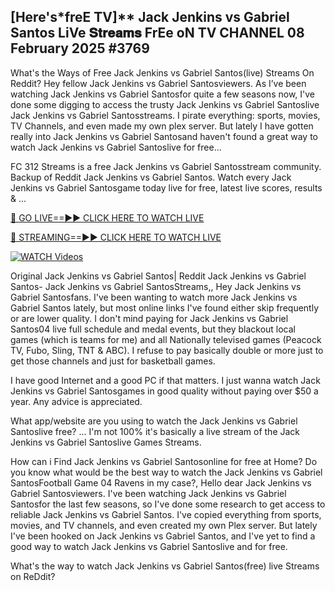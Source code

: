 ## [Here's*freE TV]** Jack Jenkins vs Gabriel Santos LiVe 𝐒𝐭𝐫𝐞𝐚𝐦𝐬 FrEe oN TV CHANNEL 08 February 2025 #3769

What's the Ways of Free Jack Jenkins vs Gabriel Santos(live) Streams On Reddit? Hey fellow Jack Jenkins vs Gabriel Santosviewers. As I’ve been watching Jack Jenkins vs Gabriel Santosfor quite a few seasons now, I've done some digging to access the trusty Jack Jenkins vs Gabriel Santoslive Jack Jenkins vs Gabriel Santosstreams. I pirate everything: sports, movies, TV Channels, and even made my own plex server. But lately I have gotten really into Jack Jenkins vs Gabriel Santosand haven't found a great way to watch Jack Jenkins vs Gabriel Santoslive for free...

FC 312 Streams is a free Jack Jenkins vs Gabriel Santosstream community. Backup of Reddit Jack Jenkins vs Gabriel Santos. Watch every Jack Jenkins vs Gabriel Santosgame today live for free, latest live scores, results & ...

[🔴 GO LIVE==►► CLICK HERE TO WATCH LIVE](https://streamespn.org/ufc-312-du-plessis-vs-strickland-2-live/?md)

[🔴 STREAMING==►► CLICK HERE TO WATCH LIVE](https://streamespn.org/ufc-312-du-plessis-vs-strickland-2-live/?md)

[![WATCH Videos](https://i.imgur.com/dJHk4Zq.gif)](https://streamespn.org/ufc-312-du-plessis-vs-strickland-2-live/?md)

Original Jack Jenkins vs Gabriel Santos| Reddit Jack Jenkins vs Gabriel Santos- Jack Jenkins vs Gabriel SantosStreams,, Hey Jack Jenkins vs Gabriel Santosfans. I've been wanting to watch more Jack Jenkins vs Gabriel Santos lately, but most online links I've found either skip frequently or are lower quality. I don't mind paying for Jack Jenkins vs Gabriel Santos04 live full schedule and medal events, but they blackout local games (which is teams for me) and all Nationally televised games (Peacock TV, Fubo, Sling, TNT & ABC). I refuse to pay basically double or more just to get those channels and just for basketball games.

I have good Internet and a good PC if that matters. I just wanna watch Jack Jenkins vs Gabriel Santosgames in good quality without paying over $50 a year. Any advice is appreciated.

What app/website are you using to watch the Jack Jenkins vs Gabriel Santoslive free? ... I'm not 100% it's basically a live stream of the Jack Jenkins vs Gabriel Santoslive Games Streams.

How can i Find Jack Jenkins vs Gabriel Santosonline for free at Home? Do you know what would be the best way to watch the Jack Jenkins vs Gabriel SantosFootball Game 04 Ravens in my case?, Hello dear Jack Jenkins vs Gabriel Santosviewers. I've been watching Jack Jenkins vs Gabriel Santosfor the last few seasons, so I've done some research to get access to reliable Jack Jenkins vs Gabriel Santos. I've copied everything from sports, movies, and TV channels, and even created my own Plex server. But lately I've been hooked on Jack Jenkins vs Gabriel Santos, and I've yet to find a good way to watch Jack Jenkins vs Gabriel Santoslive and for free.

What's the way to watch Jack Jenkins vs Gabriel Santos(free) live Streams on ReDdit?